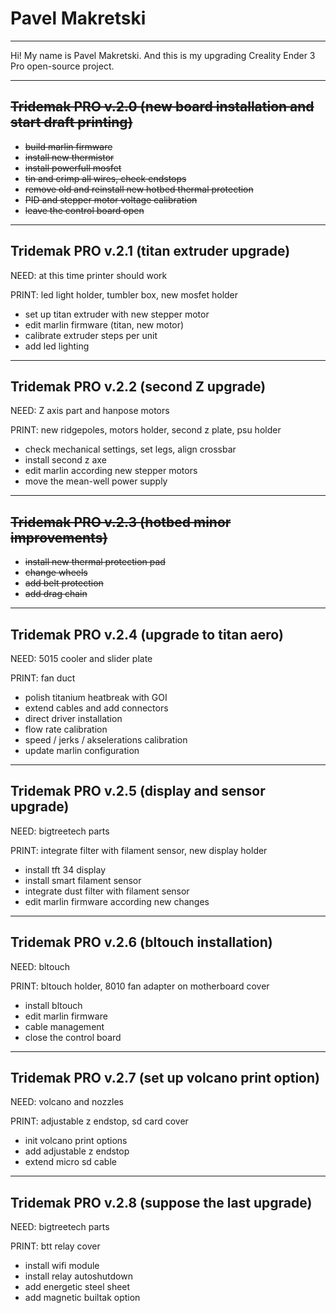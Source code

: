 # Pavel Makretski
---

Hi! My name is Pavel Makretski. And this is my upgrading Creality Ender 3 Pro open-source project.

---
## <s>Tridemak PRO v.2.0 (new board installation and start draft printing)</s>

+ <s>build marlin firmware</s>
+ <s>install new thermistor</s>
+ <s>install powerfull mosfet</s>
+ <s>tin and crimp all wires, check endstops</s>
+ <s>remove old and reinstall new hotbed thermal protection</s>
+ <s>PID and stepper motor voltage calibration</s>
+ <s>leave the control board open</s>
---
## Tridemak PRO v.2.1 (titan extruder upgrade)

NEED: at this time printer should work

PRINT: led light holder, tumbler box, new mosfet holder
+ set up titan extruder with new stepper motor
+ edit marlin firmware (titan, new motor)
+ calibrate extruder steps per unit
+ add led lighting
---
## Tridemak PRO v.2.2 (second Z upgrade)

NEED: Z axis part and hanpose motors 

PRINT: new ridgepoles, motors holder, second z plate, psu holder
+ check mechanical settings, set legs, align crossbar
+ install second z axe
+ edit marlin according new stepper motors
+ move the mean-well power supply
---
## <s>Tridemak PRO v.2.3 (hotbed minor improvements)</s>

+ <s>install new thermal protection pad</s>
+ <s>change wheels</s>
+ <s>add belt protection</s>
+ <s>add drag chain</s>
---
## Tridemak PRO v.2.4 (upgrade to titan aero)

NEED: 5015 cooler and slider plate 

PRINT: fan duct
+ polish titanium heatbreak with GOI
+ extend cables and add connectors
+ direct driver installation
+ flow rate calibration
+ speed / jerks / akselerations calibration
+ update marlin configuration
---
## Tridemak PRO v.2.5 (display and sensor upgrade)

NEED: bigtreetech parts

PRINT: integrate filter with filament sensor, new display holder
+ install tft 34 display
+ install smart filament sensor
+ integrate dust filter with filament sensor
+ edit marlin firmware according new changes
---
## Tridemak PRO v.2.6 (bltouch installation)

NEED: bltouch 

PRINT: bltouch holder, 8010 fan adapter on motherboard cover
+ install bltouch
+ edit marlin firmware
+ cable management
+ close the control board
---
## Tridemak PRO v.2.7 (set up volcano print option)

NEED: volcano and nozzles

PRINT: adjustable z endstop, sd card cover
+ init volcano print options
+ add adjustable z endstop
+ extend micro sd cable
---
## Tridemak PRO v.2.8 (suppose the last upgrade)

NEED: bigtreetech parts

PRINT: btt relay cover
+ install wifi module
+ install relay autoshutdown
+ add energetic steel sheet
+ add magnetic builtak option

